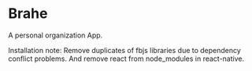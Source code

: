 # Brahe

A personal organization App.

Installation note: Remove duplicates of fbjs libraries due to dependency conflict
problems. And remove react from node_modules in react-native.

